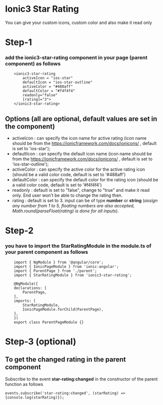 # Ionic3 Star Rating

You can give your custom icons, custom color and also make it read only

# Step-1

### add the ionic3-star-rating component in your page (parent component) as follows

```
    <ionic3-star-rating 
        activeIcon = "ios-star"
        defaultIcon = "ios-star-outline"
        activeColor = "#488aff" 
        defaultColor = "#f4f4f4"
        readonly="false"
        [rating]="3">
    </ionic3-star-rating>
```

## Options (all are optional, default values are set in the component)

* activeIcon : can specify the icon name for active rating (icon name should be from the https://ionicframework.com/docs/ionicons/  ,  default is set to 'ios-star');
* defaultIcon : can specify the default icon name (icon name should be from the https://ionicframework.com/docs/ionicons/  , default is set to 'ios-star-outline');
* activeColor : can specify the active color for the active rating icon (should be a valid color code, default is set to '#488aff')
* defaultColor : can specify the default color for the rating icon (should be a valid color code, default is set to '#f4f4f4')
* readonly : default is set to "false", change to "true" and make it read only. End user won't be able to change the rating then.
* rating : default is set to 3. input can be of type **number** or **string** (*assign any number from 1 to 5, floating numbers are also accepted, Math.round(parseFloat(rating) is done for all inputs*). 

# Step-2

### you have to import the StarRatingModule in the module.ts of your parent component as follows
```
    import { NgModule } from '@angular/core';
    import { IonicPageModule } from 'ionic-angular';
    import { ParentPage } from './parent';
    import { StarRatingModule } from 'ionic3-star-rating';

    @NgModule({
    declarations: [
        ParentPage,
    ],
    imports: [
        StarRatingModule,
        IonicPageModule.forChild(ParentPage),
    ],
    })
    export class ParentPageModule {}
```

# Step-3 (optional)

## To get the changed rating in the parent component

Subscribe to the event **star-rating:changed** in the constructor of the parent function as follows

`events.subscribe('star-rating:changed', (starRating) => {console.log(starRating)});`